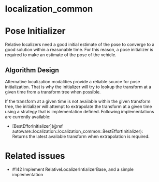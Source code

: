 localization_common
=============

# Pose Initializer

Relative localizers need a good initial estimate of the pose to converge to a good solution within a reasonable time.
For this reason, a pose initializer is required to make an estimate of the pose of the vehicle.

## Algorithm Design
Alternative localization modalities provide a reliable source for pose initialization. That is why
the initializer will try to lookup the transform at a given time from a transform tree when possible.

If the transform at a given time is not available within the given transform tree, the initializer will
attempt to extrapolate the transform at a given time using a strategy that is implementation defined.
Following implementations are currently available:

* [BestEfforInitializer](@ref autoware::localization::localization_common::BestEffortInitializer): Returns the latest available
transform when extrapolation is required.


# Related issues

- #142 Implement RelativeLocalizerIntializerBase, and a simple implementation
